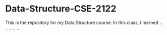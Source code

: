 # Data-Structure-CSE-2122
 This is the repository for my Data Structure course. In this class, I learned .. .. .. .. ..
